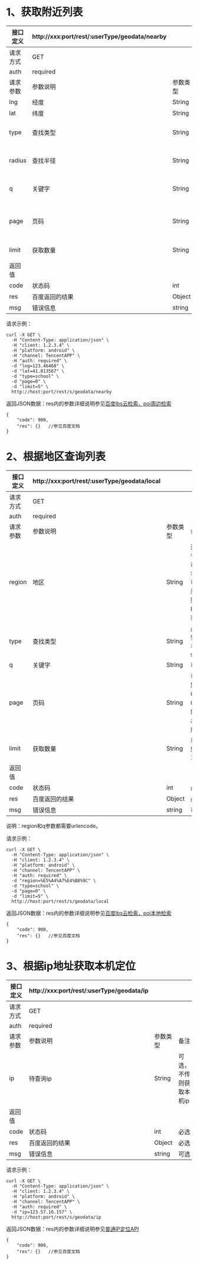 # 1、获取附近列表

|接口定义|http://xxx:port/rest/:userType/geodata/nearby | | |
| ---- | ---- | ---- | ---- |
|请求方式|GET|
|auth|required|
|请求参数|参数说明|参数类型|备注|
|lng|经度|String  |必选|
|lat|纬度|String  |必选|
|type|查找类型|String|必选，暂时只有：school|
|radius|查找半径|String|可选，单位：米，默认1000|
|q|关键字|String|可选，需要urlencode|
|page|页码|String|可选，默认0，从0开始，继承自百度|
|limit|获取数量|String|可选，默认10|
|返回值  | 
|code|状态码|int|必选|
|res|百度返回的结果|Object|必选|
|msg|错误信息|string|可选|

 请求示例：
```
curl -X GET \
  -H "Content-Type: application/json" \
  -H "client: 1.2.3.4" \
  -H "platform: android" \
  -H "channel: TencentAPP" \
  -H "auth: required" \
  -d "lng=123.46468" \
  -d "lat=41.813567" \
  -d "type=school" \
  -d "page=0" \
  -d "limit=5" \
  http://host:port/rest/s/geodata/nearby
```
返回JSON数据：res内的参数详细说明参见[百度lbs云检索，poi周边检索](http://lbsyun.baidu.com/index.php?title=lbscloud/api/geosearch)
```
{
    "code": 900,
    "res": {}   //参见百度文档
}
```

# 2、根据地区查询列表

|接口定义|http://xxx:port/rest/:userType/geodata/local | | |
| ---- | ---- | ---- | ---- |
|请求方式|GET|
|auth|required|
|请求参数|参数说明|参数类型|备注|
|region|地区|String|选填，省、市、区名均可，如果没传则根据IP定位获得|
|type|查找类型|String|必选，暂时只有：school|
|q|关键字|String|可选|
|page|页码|String|可选，默认0，从0开始，继承自百度|
|limit|获取数量|String|可选，默认10|
|返回值  | 
|code|状态码|int|必选|
|res|百度返回的结果|Object|必选|
|msg|错误信息|string|可选|

说明：region和q参数都需要urlencode。

 请求示例：
```
curl -X GET \
  -H "Content-Type: application/json" \
  -H "client: 1.2.3.4" \
  -H "platform: android" \
  -H "channel: TencentAPP" \
  -H "auth: required" \
  -d "region=%E5%A4%A7%E4%B8%9C" \
  -d "type=school" \
  -d "page=0" \
  -d "limit=5" \
  http://host:port/rest/s/geodata/local
```
返回JSON数据：res内的参数详细说明参见[百度lbs云检索，poi本地检索](http://lbsyun.baidu.com/index.php?title=lbscloud/api/geosearch)
```
{
    "code": 900,
    "res": {}   //参见百度文档
}
```


# 3、根据ip地址获取本机定位

|接口定义|http://xxx:port/rest/:userType/geodata/ip | | |
| ---- | ---- | ---- | ---- |
|请求方式|GET|
|auth|required|
|请求参数|参数说明|参数类型|备注|
|ip|待查询ip|String  |可选，不传则获取本机ip|
|返回值  | 
|code|状态码|int|必选|
|res|百度返回的结果|Object|必选|
|msg|错误信息|string|可选|

 请求示例：
```
curl -X GET \
  -H "Content-Type: application/json" \
  -H "client: 1.2.3.4" \
  -H "platform: android" \
  -H "channel: TencentAPP" \
  -H "auth: required" \
  -d "ip=123.57.16.157" \
  http://host:port/rest/s/geodata/ip
```
返回JSON数据：res内的参数详细说明参见[普通IP定位API](http://lbsyun.baidu.com/index.php?title=webapi/ip-api)
```
{
    "code": 900,
    "res": {}   //参见百度文档
}
```

